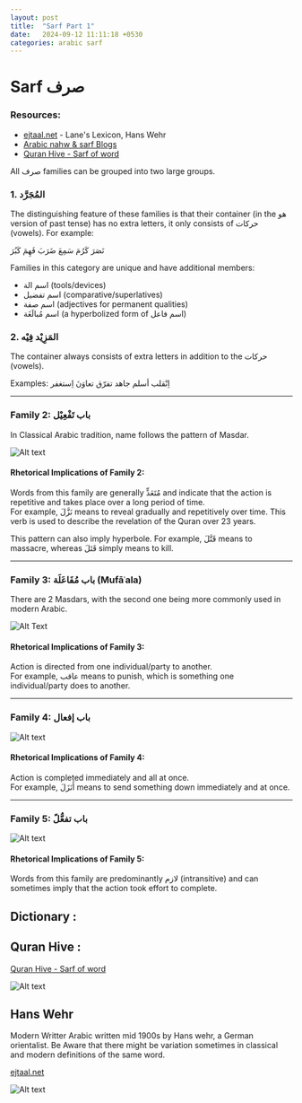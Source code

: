 ```yaml
---
layout: post
title:  "Sarf Part 1"
date:   2024-09-12 11:11:18 +0530
categories: arabic sarf
---
```

# Sarf <span class="arabic-text" >صرف</span> 

### Resources: 
- [ejtaal.net](http://ejtaal.net) - Lane's Lexicon, Hans Wehr
- [Arabic nahw & sarf Blogs](https://thearabicpages.com/)
- [Quran Hive - Sarf of word](https://quranhive.com/surah/)

All <span class="arabic-text" >  ‫صرف‬  </span>families can be grouped into two large groups.

### 1. <span class="arabic-text" > ‫المُجَرَّد‬ </span> 
The distinguishing feature of these families is that their container (in the هو version of past tense) has no extra letters, it only consists of حركات (vowels). For example: 

نَصَرَ   كَرُمَ  سَمِعَ    ضَرَبَ   فَهِمَ   كَبُرَ  

Families in this category are unique and have additional members:  
- اسم الة (tools/devices)  
- اسم تفضيل (comparative/superlatives)  
- اسم صفة (adjectives for permanent qualities)  
- اسم مُبالَغَة (a hyperbolized form of اسم فاعل)

### 2. <span class="arabic-text" >  المَزِيْد فِيْه </span>
The container always consists of extra letters in addition to the حركات (vowels).

Examples:
اِنْقلب  أسلم  جاهد    تفرّق   تعاوَنَ    اِستغفر  

---

### Family 2: <span class="arabic-text" >  باب تَفْعِيْل  </span>
In Classical Arabic tradition, name follows the pattern of Masdar.

![Alt text](https://res.cloudinary.com/ddymelpa3/image/upload/f_auto,q_auto/v1/arabic%20blogs/sarf%20part%201/d5eeyvsyxtp88hhrwta8 "family 2")

#### Rhetorical Implications of Family 2: 
Words from this family are generally مُتَعَدٍّ and indicate that the action is repetitive and takes place over a long period of time.  
For example, نَزَّلَ means to reveal gradually and repetitively over time. This verb is used to describe the revelation of the Quran over 23 years.

This pattern can also imply hyperbole. For example, قَتَّلَ means to massacre, whereas قَتَلَ simply means to kill.

---

### <span class="arabic-text">Family 3: باب مُفَاعَلَة (Mufāʿala)</span>
There are 2 Masdars, with the second one being more commonly used in modern Arabic.

![Alt Text]( https://res.cloudinary.com/ddymelpa3/image/upload/f_auto,q_auto/v1/arabic%20blogs/sarf%20part%201/namwegjzjikww9zqegj6 "family 3" )

#### Rhetorical Implications of Family 3:
Action is directed from one individual/party to another.  
For example, عاقب means to punish, which is something one individual/party does to another.

---

### Family 4:  <span class="arabic-text" > باب إفعال </span>
![Alt text](https://res.cloudinary.com/ddymelpa3/image/upload/f_auto,q_auto/v1/arabic%20blogs/sarf%20part%201/bqspj3oa8hdldlu8hzkb "family 4")

#### Rhetorical Implications of Family 4:
Action is completed immediately and all at once.  
For example, أَنَزَلَ means to send something down immediately and at once.

---

### Family 5: <span class="arabic-text" >  باب تفعُّلً  </span>

![Alt text](https://res.cloudinary.com/ddymelpa3/image/upload/f_auto,q_auto/v1/arabic%20blogs/sarf%20part%201/lkamo0lm1odv3ziuxkyq "family 5")


#### Rhetorical Implications of Family 5:
Words from this family are predominantly لازم (intransitive) and can sometimes imply that the action took effort to complete.


## **Dictionary** :

## **Quran Hive** :

[Quran Hive - Sarf of word](https://quranhive.com/surah/)

![Alt text](https://res.cloudinary.com/ddymelpa3/image/upload/f_auto,q_auto/v1/arabic%20blogs/sarf%20part%201/ppe0wojtkipnbk9ipve6 "Quran Hive")


## Hans Wehr 

Modern Writter Arabic written mid 1900s by Hans wehr, a German orientalist.
Be Aware that there might be variation sometimes in classical and modern definitions of the same word.

[ejtaal.net](http://ejtaal.net)

![Alt text](https://res.cloudinary.com/ddymelpa3/image/upload/f_auto,q_auto/v1/arabic%20blogs/sarf%20part%201/q7nt9agmsw6uzkgadjqt "hans wehr")
